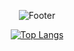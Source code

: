 <div align=center>
 
![Footer](https://capsule-render.vercel.app/api?type=waving&color=timeGradient&height=400&section=footer&fontSize=50&text=✨%20OHJUN%20KWON%\REPOSITORY%20✨&desc=🔭welcome%20to%20my%20stu🔭)
 
[![Top Langs](https://github-readme-stats.vercel.app/api/top-langs/?username=ohjunee&layout=compact&hide_rank=true&card_width=800)](https://github.com/ohjunee/github-readme-stats)
 </div>

<!--

**ohjunee/ohjunee** is a ✨ _special_ ✨ repository because its `README.md` (this file) appears on your GitHub profile.

Here are some ideas to get you started:

- 🔭 I’m currently working on ...
- 🌱 I’m currently learning ...
- 👯 I’m looking to collaborate on ...
- 🤔 I’m looking for help with ...
- 💬 Ask me about ...
- 📫 How to reach me: ...
- 😄 Pronouns: ...
- ⚡ Fun fact: ...
-->
